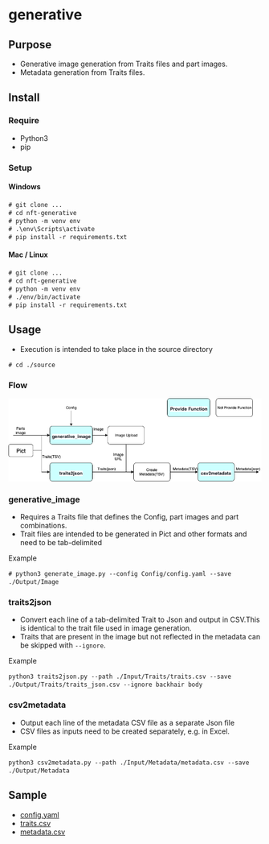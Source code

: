 # generative

## Purpose
* Generative image generation from Traits files and part images.
* Metadata generation from Traits files.

## Install
### Require
* Python3
* pip

### Setup
#### Windows
```
# git clone ...
# cd nft-generative
# python -m venv env
# .\env\Scripts\activate
# pip install -r requirements.txt
``` 

#### Mac / Linux
```
# git clone ...
# cd nft-generative
# python -m venv env
# ./env/bin/activate
# pip install -r requirements.txt
``` 

## Usage
* Execution is intended to take place in the source directory
```
# cd ./source
```

### Flow
![](./image/generative-flow.png)

### generative_image
* Requires a Traits file that defines the Config, part images and part combinations.
* Trait files are intended to be generated in Pict and other formats and need to be tab-delimited

Example
```
# python3 generate_image.py --config Config/config.yaml --save ./Output/Image
 ```

### traits2json
* Convert each line of a tab-delimited Trait to Json and output in CSV.This is identical to the trait file used in image generation.
* Traits that are present in the image but not reflected in the metadata can be skipped with `--ignore`.

Example
```
python3 traits2json.py --path ./Input/Traits/traits.csv --save ./Output/Traits/traits_json.csv --ignore backhair body
```
### csv2metadata
* Output each line of the metadata CSV file as a separate Json file
* CSV files as inputs need to be created separately, e.g. in Excel.

Example
```
python3 csv2metadata.py --path ./Input/Metadata/metadata.csv --save ./Output/Metadata
```

## Sample
* [config.yaml](./sample/config.yaml)
* [traits.csv](./sample/traits.csv)
* [metadata.csv](./sample/metadata.csv)